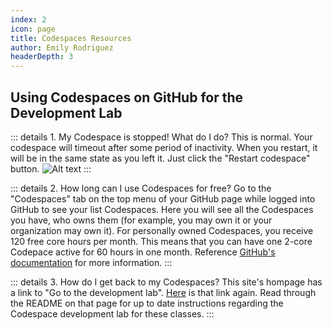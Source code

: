```yaml
---
index: 2
icon: page
title: Codespaces Resources
author: Emily Rodriguez
headerDepth: 3
---
```


## Using Codespaces on GitHub for the Development Lab

::: details 1. My Codespace is stopped! What do I do?
This is normal. Your codespace will timeout after some period of inactivity. When you restart, it will be in the same state as you left it. Just click the "Restart codespace" button.
![Alt text](../assets/img/Codespace_Stopped.png)
:::

::: details 2. How long can I use Codespaces for free?
Go to the "Codespaces" tab on the top menu of your GitHub page while logged into GitHub to see your list Codespaces. Here you will see all the Codespaces you have, who owns them (for example, you may own it or your organization may own it). For personally owned Codespaces, you receive 120 free core hours per month. This means that you can have one 2-core Codepace active for 60 hours in one month.
Reference [GitHub's documentation](https://docs.github.com/en/billing/managing-billing-for-github-codespaces/about-billing-for-github-codespaces) for more information.
:::

::: details 3. How do I get back to my Codespaces?
This site's hompage has a link to "Go to the development lab". [Here](https://github.com/mitre/saf-training-lab-environment) is that link again. Read through the README on that page for up to date instructions regarding the Codespace development lab for these classes.
:::